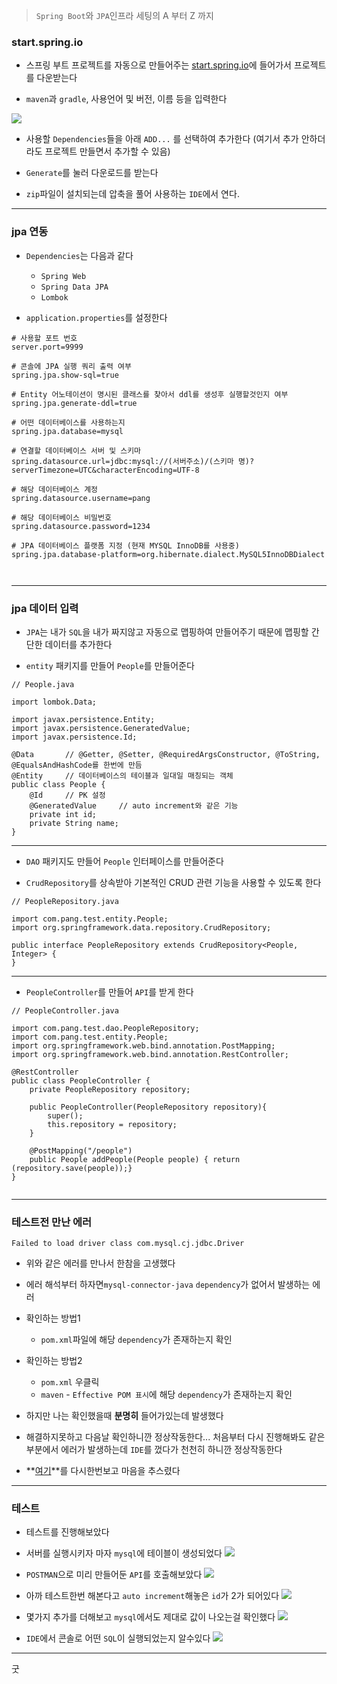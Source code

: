 > `Spring Boot`와 `JPA`인프라 세팅의 A 부터 Z 까지

### start.spring.io
* 스프링 부트 프로젝트를 자동으로 만들어주는 [start.spring.io](https://start.spring.io/)에 들어가서 프로젝트를 다운받는다

* `maven`과 `gradle`, 사용언어 및 버전, 이름 등을 입력한다

![](https://images.velog.io/images/pang_e/post/af066e82-e85d-413a-ba0f-c66c5397e52a/image.png)

* 사용할 `Dependencies`들을 아래 `ADD...` 를 선택하여 추가한다
(여기서 추가 안하더라도 프로젝트 만들면서 추가할 수 있음)


* `Generate`를 눌러 다운로드를 받는다

* `zip`파일이 설치되는데 압축을 풀어 사용하는 `IDE`에서 연다.

---



### jpa 연동
* `Dependencies`는 다음과 같다

    - `Spring Web`
    - `Spring Data JPA`
    - `Lombok`
    

* `application.properties`를 설정한다
```
# 사용할 포트 번호
server.port=9999

# 콘솔에 JPA 실행 쿼리 출력 여부
spring.jpa.show-sql=true

# Entity 어노테이션이 명시된 클래스를 찾아서 ddl를 생성후 실행할것인지 여부
spring.jpa.generate-ddl=true

# 어떤 데이터베이스를 사용하는지
spring.jpa.database=mysql

# 연결할 데이터베이스 서버 및 스키마
spring.datasource.url=jdbc:mysql://(서버주소)/(스키마 명)?serverTimezone=UTC&characterEncoding=UTF-8

# 해당 데이터베이스 계정
spring.datasource.username=pang

# 해당 데이터베이스 비밀번호
spring.datasource.password=1234

# JPA 데이터베이스 플랫폼 지정 (현재 MYSQL InnoDB를 사용중)
spring.jpa.database-platform=org.hibernate.dialect.MySQL5InnoDBDialect



```

---




### jpa 데이터 입력

* `JPA`는 내가 `SQL`을 내가 짜지않고 자동으로 맵핑하여 만들어주기 때문에 맵핑할 간단한 데이터를 추가한다

* `entity` 패키지를 만들어 `People`를 만들어준다

```
// People.java

import lombok.Data;

import javax.persistence.Entity;
import javax.persistence.GeneratedValue;
import javax.persistence.Id;

@Data		// @Getter, @Setter, @RequiredArgsConstructor, @ToString, @EqualsAndHashCode를 한번에 만듬
@Entity		// 데이터베이스의 테이블과 일대일 매칭되는 객체
public class People {
    @Id		// PK 설정
    @GeneratedValue		// auto increment와 같은 기능
    private int id;
    private String name;
}

```

---

* `DAO` 패키지도 만들어 `People` 인터페이스를 만들어준다

* `CrudRepository`를 상속받아 기본적인 CRUD 관련 기능을 사용할 수 있도록 한다
```
// PeopleRepository.java

import com.pang.test.entity.People;
import org.springframework.data.repository.CrudRepository;

public interface PeopleRepository extends CrudRepository<People, Integer> {
}

```

---

* `PeopleController`를 만들어 `API`를 받게 한다

```
// PeopleController.java

import com.pang.test.dao.PeopleRepository;
import com.pang.test.entity.People;
import org.springframework.web.bind.annotation.PostMapping;
import org.springframework.web.bind.annotation.RestController;

@RestController
public class PeopleController {
    private PeopleRepository repository;

    public PeopleController(PeopleRepository repository){
        super();
        this.repository = repository;
    }

    @PostMapping("/people")
    public People addPeople(People people) { return (repository.save(people));}
}


```


---

### 테스트전 만난 에러
```
Failed to load driver class com.mysql.cj.jdbc.Driver
```
* 위와 같은 에러를 만나서 한참을 고생했다

* 에러 해석부터 하자면`mysql-connector-java` `dependency`가 없어서 발생하는 에러

* 확인하는 방법1
    - `pom.xml`파일에 해당 `dependency`가 존재하는지 확인 
 
* 확인하는 방법2
    - `pom.xml` 우클릭
    - `maven` - `Effective POM 표시`에 해당 `dependency`가 존재하는지 확인
    

* 하지만 나는 확인했을때 **분명히** 들어가있는데 발생했다

* 해결하지못하고 다음날 확인하니깐 정상작동한다... 처음부터 다시 진행해봐도 같은 부분에서 에러가 발생하는데 `IDE`를 껐다가 천천히 하니깐 정상작동한다

* **[여기](https://velog.io/@pang_e/%EC%8B%A4%ED%96%89%EC%9D%B4-%EC%95%88%EB%90%A0%EB%95%8C-%ED%98%B9%EC%8B%9C)**를 다시한번보고 마음을 추스렸다

---

### 테스트

* 테스트를 진행해보았다

* 서버를 실행시키자 마자 `mysql`에 테이블이 생성되었다
![](https://images.velog.io/images/pang_e/post/a51f7e01-8a5c-4aff-a8fe-e4001c65b61e/image.png)

* `POSTMAN`으로 미리 만들어둔 `API`를 호출해보았다
![](https://images.velog.io/images/pang_e/post/1923ae97-7a11-46eb-836c-cdd53a5674fd/image.png)

* 아까 테스트한번 해본다고 `auto increment`해놓은 `id`가 2가 되어있다
![](https://images.velog.io/images/pang_e/post/e91a15bb-ac41-452b-b6ad-5165d0b29aa3/image.png)

* 몇가지 추가를 더해보고 `mysql`에서도 제대로 값이 나오는걸 확인했다
![](https://images.velog.io/images/pang_e/post/bfa4df7c-66c1-4791-b1ae-5f946ef160da/image.png)

* `IDE`에서 콘솔로 어떤 `SQL`이 실행되었는지 알수있다
![](https://images.velog.io/images/pang_e/post/fc055a02-f2d2-4aa6-9cab-e51f53c61c61/image.png)
---
굿
